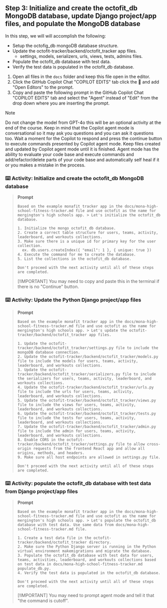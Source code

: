 ## Step 3: Initialize and create the octofit_db MongoDB database, update Django project/app files, and populate the MongoDB database

In this step, we will will accomplish the following:

- Setup the octofig_db mongoDB database structure.
- Update the octofit-tracker/backend/octofit_tracker app files.
  - settings, models, serializers, urls, views, tests, admins files.
- Populate the octofit_db database with test data.
- Verify the test data is populated in the octofit_db database.

1. Open all files in the `docs` folder and keep this file open in the editor.
2. Click the GitHub Copilot Chat "COPILOT EDITS" tab click the :paperclip: and add "Open Editors" to the prompt.
3. Copy and paste the following prompt in the GitHub Copilot Chat "COPILOT EDITS" tab and select the "Agent" instead of "Edit" from the drop down where you are inserting the prompt.

>[!NOTE]
> Do not change the model from GPT-4o this will be an optional activity at the end of the course.
> Keep in mind that the Copilot agent mode is conversational so it may ask you questions and you can ask it questions too.
> Wait a moment for the Copilot to respond and press the continue button to execute commands presented by Copilot agent mode.
> Keep files created and updated by Copilot agent mode until it is finished.
> Agent mode has the ability to evaluate your code base and execute commands and add/refactor/delete parts of your code base and automatically self heal if it or you makes a mistake in the process.

### :keyboard: Activity: Initialize and create the octofit_db MongoDB database

> **Prompt**
>
> ```prompt
> Based on the example monafit tracker app in the docs/mona-high-school-fitness-tracker.md file and use octofit as the name for mergington's high schools app. > Let's initialize the octofit_db database.
>
> 1. Initialize the mongo octofit_db database.
> 2. Create a correct table structure for users, teams, activity, leaderboard, and workouts collections.
> 3. Make sure there is a unique id for primary key for the user collection.
>   ex. db.users.createIndex({ "email": 1 }, { unique: true })
> 4. Execute the command for me to create the database.
> 5. List the collections in the octofit_db database.
> 
> Don't proceed with the next activity until all of these steps are completed.
> ```
>
> [!IMPORTANT]
> You may need to copy and paste this in the terminal if there is no "Continue" button.

### :keyboard: Activity: Update the Python Django project/app files

> **Prompt**
>
> ```prompt
> Based on the example monafit tracker app in the docs/mona-high-school-fitness-tracker.md file and use octofit as the name for mergington's high schools app. > Let's update the octofit-tracker/backend/octofit_tracker app files.
>
> 1. Update the octofit-tracker/backend/octofit_tracker/settings.py file to include the mongoDB database connection.
> 2. Update the octofit-tracker/backend/octofit_tracker/models.py file to include the models for users, teams, activity, leaderboard, and workouts collections.
> 3. Update the octofit-tracker/backend/octofit_tracker/serializers.py file to include the serializers for users, teams, activity, leaderboard, and workouts collections.
> 4. Update the octofit-tracker/backend/octofit_tracker/urls.py file to include the urls for users, teams, activity, leaderboard, and workouts collections.
> 5. Update the octofit-tracker/backend/octofit_tracker/views.py file to include the views for users, teams, activity, leaderboard, and workouts collections.
> 6. Update the octofit-tracker/backend/octofit_tracker/tests.py file to include the tests for users, teams, activity, leaderboard, and workouts collections.
> 7. Update the octofit-tracker/backend/octofit_tracker/admin.py file to include the admin for users, teams, activity, leaderboard, and workouts collections.
> 8. Enable CORS in the octofit-tracker/backend/octofit_tracker/settings.py file to allow cross-origin requests from the frontend React app and allow all origins, methods, and headers.
> 9. Make sure all host endpoints are allowed in settings.py file.
>
>Don't proceed with the next activity until all of these steps are completed.
>```

### :keyboard: Activity: populate the octofit_db database with test data from Django project/app files

> **Prompt**
>
> ```prompt
> Based on the example monafit tracker app in the docs/mona-high-school-fitness-tracker.md file and use octofit as the name for mergington's high schools app. > Let's populate the octofit_db database with test data. Use same data from docs/mona-high-school-fitness-tracker.md file.
> 
> 1. Create a test data file in the octofit-tracker/backend/octofit_tracker directory.
> 2. Make sure the Python Django server is running in the Python virtual environment makemigrations and migrate the database.
> 3. Populate the octofit_db database with test data for users, teams, activities, leaderboard, and workouts collections based on test data in docs/mona-high-school-fitness-tracker.md populate_db.py.
> 4. Verify the test data is populated in the octofit_db database.
> 
> Don't proceed with the next activity until all of these steps are completed.
>```
>
> [!IMPORTANT]
> You may need to prompt agent mode and tell it that "the command is cutoff".
